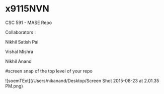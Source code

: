 # x9115NVN
CSC 591 - MASE Repo

Collaborators :

Nikhil Satish Pai

Vishal Mishra

Nikhil Anand


#screen snap of the top level of your repo

![soemTExt](/Users/nikanand/Desktop/Screen Shot 2015-08-23 at 2.01.35 PM.png)


